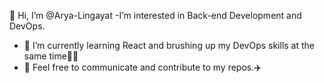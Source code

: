 👋 Hi, I’m @Arya-Lingayat 
  -I’m interested in Back-end Development and DevOps.
- 🌱 I’m currently learning React and brushing up my DevOps skills at the same time💪🏻
- 💞️ Feel free to communicate and contribute to my repos.✈️
 

